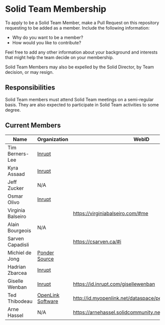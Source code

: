 # Solid Team Membership

To apply to be a Solid Team Member, make a Pull Request on this repository requesting to be added as a member. Include the following information:

* Why do you want to be a member?
* How would you like to contribute?

Feel free to add any other information about your background and interests that might help the team decide on your membership.

Solid Team Members may also be expelled by the Solid Director, by Team decision, or may resign.

## Responsibilities

Solid Team members must attend Solid Team meetings on a semi-regular basis. They are also expected to participate in Solid Team activities to some degree.

## Current Members

| Name |Organization | WebID |
| --- | --- | --- |
| Tim Berners-Lee | [Inrupt](https://www.inrupt.com/) | |
| Kyra Assaad | [Inrupt](https://www.inrupt.com/) | |
| Jeff Zucker | N/A | |
| Osmar Olivo | [Inrupt](https://www.inrupt.com/)| |
| Virginia Balseiro | | https://virginiabalseiro.com/#me|
| Alain Bourgeois | N/A | |
| Sarven Capadisli | | https://csarven.ca/#i |
| Michiel de Jong   | [Ponder Source](https://pondersource.com/) | |
| Hadrian Zbarcea   | [Inrupt](https://www.inrupt.com/) | |
| Giselle Wenban | [Inrupt](https://www.inrupt.com/) | https://id.inrupt.com/gisellewenban |
| Ted Thibodeau     | [OpenLink Software](https://www.openlinksw.com/) | http://id.myopenlink.net/dataspace/person/tthibodeau#this |
| Arne Hassel       | N/A | https://arnehassel.solidcommunity.net/profile/card#me |

